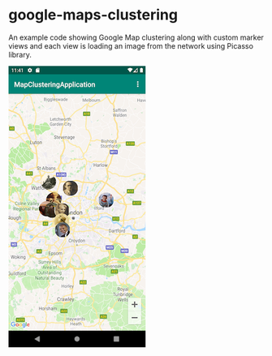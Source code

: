 # google-maps-clustering
An example code showing Google Map clustering along with custom marker views and each view is loading an image from the network using Picasso library.

![demo](demo/demo.png)
